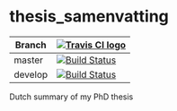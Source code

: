 # thesis_samenvatting

Branch |[![Travis CI logo](pics/TravisCI.png)](https://travis-ci.org)                                                                                         
-------|------------------------------------------------------------------------------------------------------------------------------------------------------------
master |[![Build Status](https://travis-ci.org/richelbilderbeek/thesis_samenvatting.svg?branch=master)](https://travis-ci.org/richelbilderbeek/thesis_samenvatting) 
develop|[![Build Status](https://travis-ci.org/richelbilderbeek/thesis_samenvatting.svg?branch=develop)](https://travis-ci.org/richelbilderbeek/thesis_samenvatting)

Dutch summary of my PhD thesis

